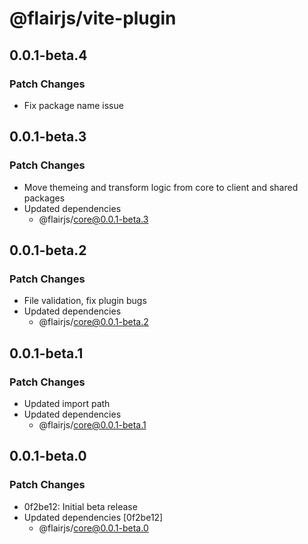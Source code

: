 # @flairjs/vite-plugin

## 0.0.1-beta.4

### Patch Changes

- Fix package name issue

## 0.0.1-beta.3

### Patch Changes

- Move themeing and transform logic from core to client and shared packages
- Updated dependencies
  - @flairjs/core@0.0.1-beta.3

## 0.0.1-beta.2

### Patch Changes

- File validation, fix plugin bugs
- Updated dependencies
  - @flairjs/core@0.0.1-beta.2

## 0.0.1-beta.1

### Patch Changes

- Updated import path
- Updated dependencies
  - @flairjs/core@0.0.1-beta.1

## 0.0.1-beta.0

### Patch Changes

- 0f2be12: Initial beta release
- Updated dependencies [0f2be12]
  - @flairjs/core@0.0.1-beta.0
